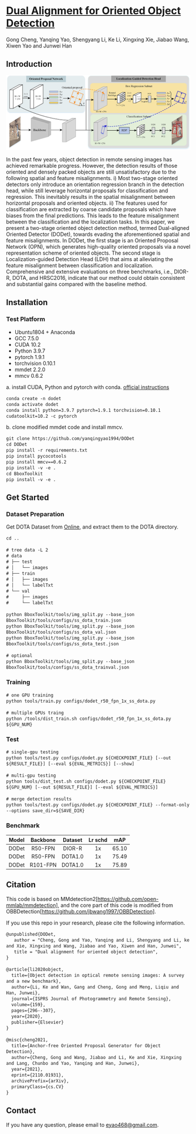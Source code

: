 # [Dual Alignment for Oriented Object Detection](https://arxiv.org/)

Gong Cheng, Yanqing Yao, Shengyang Li, Ke Li, Xingxing Xie, Jiabao Wang, Xiwen Yao and Junwei Han

## Introduction

![](architecture.jpg)

In the past few years, object detection in remote sensing images has achieved remarkable progress. However, the detection results of those oriented and densely packed objects are still unsatisfactory due to the following spatial and feature misalignments. i) Most two-stage oriented detectors only introduce an orientation regression branch in the detection head, while still leverage horizontal proposals for classification and regression. This inevitably results in the spatial misalignment between horizontal proposals and oriented objects. ii) The features used for classification are extracted by coarse candidate proposals which have biases from the final predictions. This leads to the feature misalignment between the classification and the localization tasks. In this paper, we present a two-stage oriented object detection method, termed Dual-aligned Oriented Detector (DODet), towards evading the aforementioned spatial and feature misalignments. In DODet, the first stage is an Oriented Proposal Network (OPN), which generates high-quality oriented proposals via a novel representation scheme of oriented objects. The second stage is Localization-guided Detection Head (LDH) that aims at alleviating the feature misalignment between classification and localization. Comprehensive and extensive evaluations on three benchmarks, i.e., DIOR-R, DOTA, and HRSC2016, indicate that our method could obtain consistent and substantial gains compared with the baseline method.

## Installation

### Test Platform
- Ubuntu1804 + Anaconda
- GCC 7.5.0
- CUDA 10.2
- Python 3.9.7
- pytorch 1.9.1
- torchvision 0.10.1
- mmdet 2.2.0
- mmcv  0.6.2

a. install CUDA, Python and pytorch with conda. [official instructions](https://pytorch.org/)

``` shell
conda create -n dodet
conda activate dodet
conda install python=3.9.7 pytorch=1.9.1 torchvision=0.10.1 cudatoolkit=10.2 -c pytorch
```

b. clone modified mmdet code and install mmcv.

``` shell
git clone https://github.com/yanqingyao1994/DODet
cd DODet
pip install -r requirements.txt
pip install pycocotools
pip install mmcv==0.6.2
pip install -v -e .
cd BboxToolkit
pip install -v -e .
```

## Get Started

### Dataset Preparation

Get DOTA Dataset from [Online](https://captain-whu.github.io/DOTA/dataset.html), and extract them to the DOTA directory.

``` shell
cd ..

# tree data -L 2
# data
# ├── test
# │   └── images
# ├── train
# │   ├── images
# │   └── labelTxt
# └── val
#     ├── images
#     └── labelTxt

python BboxToolkit/tools/img_split.py --base_json BboxToolkit/tools/configs/ss_dota_train.json
python BboxToolkit/tools/img_split.py --base_json BboxToolkit/tools/configs/ss_dota_val.json
python BboxToolkit/tools/img_split.py --base_json BboxToolkit/tools/configs/ss_dota_test.json

# optional
python BboxToolkit/tools/img_split.py --base_json BboxToolkit/tools/configs/ss_dota_trainval.json
```

### Training

``` shell
# one GPU training
python tools/train.py configs/dodet_r50_fpn_1x_ss_dota.py

# multiple GPUs traing
python /tools/dist_train.sh configs/dodet_r50_fpn_1x_ss_dota.py ${GPU_NUM}
```

### Test

``` shell
# single-gpu testing
python tools/test.py configs/dodet.py ${CHECKPOINT_FILE} [--out ${RESULT_FILE}] [--eval ${EVAL_METRICS}] [--show]

# multi-gpu testing
python tools/dist_test.sh configs/dodet.py ${CHECKPOINT_FILE} ${GPU_NUM} [--out ${RESULT_FILE}] [--eval ${EVAL_METRICS}]

# merge detection results
python tools/test.py configs/dodet.py ${CHECKPOINT_FILE} --format-only --options save_dir=${SAVE_DIR}
```

### Benchmark

| Model | Backbone | Dataset | Lr schd |  mAP |
|:-:|:-:|:-:|:-:|:-:|
| DODet | R50-FPN | DIOR-R |1x  | 65.10 |
| DODet | R50-FPN | DOTA1.0 | 1x  | 75.49 |
| DODet | R101-FPN | DOTA1.0 | 1x  | 75.89 |

## Citation
This code is based on MMdetection2[https://github.com/open-mmlab/mmdetection], and the core part of this code is modified from OBBDetection[https://github.com/jbwang1997/OBBDetection].

If you use this repo in your research, please cite the following information.

```
@unpublished{DODet,
   author = "Cheng, Gong and Yao, Yanqing and Li, Shengyang and Li, ke and Xie, Xingxing and Wang, Jiabao and Yao, Xiwen and Han, Junwei",
   title = "Dual alignment for oriented object detection",
}

@article{li2020object,
  title={Object detection in optical remote sensing images: A survey and a new benchmark},
  author={Li, Ke and Wan, Gang and Cheng, Gong and Meng, Liqiu and Han, Junwei},
  journal={ISPRS Journal of Photogrammetry and Remote Sensing},
  volume={159},
  pages={296--307},
  year={2020},
  publisher={Elsevier}
}

@misc{cheng2021,
  title={Anchor-free Oriented Proposal Generator for Object Detection}, 
  author={Cheng, Gong and Wang, Jiabao and Li, Ke and Xie, Xingxing and Lang, Chunbo and Yao, Yanqing and Han, Junwei},
  year={2021},
  eprint={2110.01931},
  archivePrefix={arXiv},
  primaryClass={cs.CV}
}
```

## Contact

If you have any question, please email to eyao468@gmail.com.
